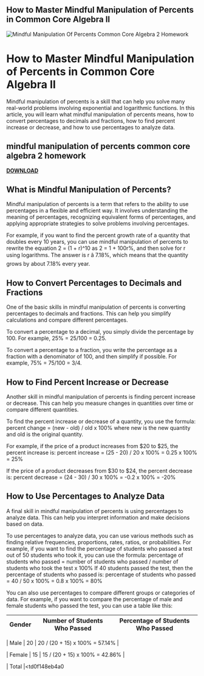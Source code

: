 ## How to Master Mindful Manipulation of Percents in Common Core Algebra II

 
![Mindful Manipulation Of Percents Common Core Algebra 2 Homework](https://encrypted-tbn0.gstatic.com/images?q=tbn:ANd9GcSlNLRvCiz81lMUE7l-YFzeedI0hmu27UyLVOKcu-rpmb9EAD1L42zmySI)

 
# How to Master Mindful Manipulation of Percents in Common Core Algebra II
  
Mindful manipulation of percents is a skill that can help you solve many real-world problems involving exponential and logarithmic functions. In this article, you will learn what mindful manipulation of percents means, how to convert percentages to decimals and fractions, how to find percent increase or decrease, and how to use percentages to analyze data.
 
## mindful manipulation of percents common core algebra 2 homework


[**DOWNLOAD**](https://www.google.com/url?q=https%3A%2F%2Fshoxet.com%2F2tM31e&sa=D&sntz=1&usg=AOvVaw2YxT9368dxGczrLIcscAqr)

  
## What is Mindful Manipulation of Percents?
  
Mindful manipulation of percents is a term that refers to the ability to use percentages in a flexible and efficient way. It involves understanding the meaning of percentages, recognizing equivalent forms of percentages, and applying appropriate strategies to solve problems involving percentages.
  
For example, if you want to find the percent growth rate of a quantity that doubles every 10 years, you can use mindful manipulation of percents to rewrite the equation 2 = (1 + r)^10 as 2 = 1 + 100r%, and then solve for r using logarithms. The answer is r â 7.18%, which means that the quantity grows by about 7.18% every year.
  
## How to Convert Percentages to Decimals and Fractions
  
One of the basic skills in mindful manipulation of percents is converting percentages to decimals and fractions. This can help you simplify calculations and compare different percentages.
  
To convert a percentage to a decimal, you simply divide the percentage by 100. For example, 25% = 25/100 = 0.25.
  
To convert a percentage to a fraction, you write the percentage as a fraction with a denominator of 100, and then simplify if possible. For example, 75% = 75/100 = 3/4.
  
## How to Find Percent Increase or Decrease
  
Another skill in mindful manipulation of percents is finding percent increase or decrease. This can help you measure changes in quantities over time or compare different quantities.
  
To find the percent increase or decrease of a quantity, you use the formula:  percent change = (new - old) / old x 100%  where new is the new quantity and old is the original quantity.
  
For example, if the price of a product increases from $20 to $25, the percent increase is:  percent increase = (25 - 20) / 20 x 100% = 0.25 x 100% = 25%
  
If the price of a product decreases from $30 to $24, the percent decrease is:  percent decrease = (24 - 30) / 30 x 100% = -0.2 x 100% = -20%
  
## How to Use Percentages to Analyze Data
  
A final skill in mindful manipulation of percents is using percentages to analyze data. This can help you interpret information and make decisions based on data.
  
To use percentages to analyze data, you can use various methods such as finding relative frequencies, proportions, rates, ratios, or probabilities. For example, if you want to find the percentage of students who passed a test out of 50 students who took it, you can use the formula:  percentage of students who passed = number of students who passed / number of students who took the test x 100%  If 40 students passed the test, then the percentage of students who passed is:  percentage of students who passed = 40 / 50 x 100% = 0.8 x 100% = 80%
  
You can also use percentages to compare different groups or categories of data. For example, if you want to compare the percentage of male and female students who passed the test, you can use a table like this:

| Gender | Number of Students Who Passed | Percentage of Students Who Passed |
| --- | --- | --- |

| Male | 20 | 20 / (20 + 15) x 100% = 57.14% |

| Female | 15 | 15 / (20 + 15) x 100% = 42.86% |

| Total |<td0f148eb4a0
